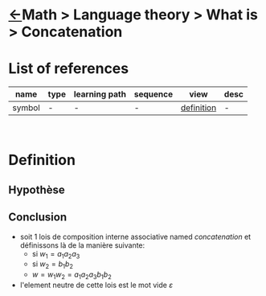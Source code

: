 <head><link rel="stylesheet" href="../../../../md.css"/><script src="../../../../md.js"></script></head>

[//]: #(Reference)
[Repo_Readme]:   ../list/object_list.md

[Tuple_Whatis]:   ../../theory_set/whatis/tuple_whatis.md
[Symbol_Whatis]:  ../whatis/symbol_whatis.md


# [&larr;][Repo_Readme]Math > Language theory > What is > Concatenation




# List of references
|name|type|learning path|sequence|view|desc|
|-|-|-|-|-|-|
|symbol|-|-|-|[definition][Symbol_Whatis]|-|
<br>




# Definition
## Hypothèse

## Conclusion



- soit 1 lois de composition interne associative named *concatenation* et définissons là de la manière suivante:
  - si $w_1=a_1a_2a_3$
  - si $w_2=b_1b_2$
  - $w=w_1w_2=a_1a_2a_3b_1b_2$
- l'element neutre de cette lois est le mot vide $\varepsilon$


